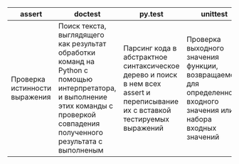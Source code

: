assert | doctest | py.test | unittest
-|-|-|-
Проверка истинности выражения | Поиск текста, выглядящего как результат обработки команд на Python с помощью интерпретатора, и выполнение этих команды с проверкой совпадения полученного результата с выполненым |	Парсинг кода в абстрактное синтаксическое дерево и поиск в нем всех assert и переписывание их с вставкой тестируемых выражений | Проверка выходного значения функции, возвращаемого для определенного входного значения или набора входных значений

